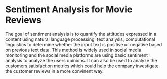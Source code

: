 # Sentiment Analysis for Movie Reviews
The goal of sentiment analysis is to quantify the attitudes expressed in a content using natural language 
processing, text analysis, computational linguistics to determine whether the input text is positive or 
negative based on previous text data. This method is widely used in social media monitoring and the social 
media platforms are using basic sentiment analysis to analyze the users opinions. 
It can also be used to analyze the customers satisfaction metrics which could help the company investigate the customer reviews in a more convinent way.
